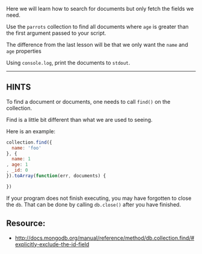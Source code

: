 Here we will learn how to search for documents but only fetch the fields
we need.

Use the `parrots` collection to find all documents where `age`
is greater than the first argument passed to your script.

The difference from the last lesson will be that we only want the
`name` and `age` properties

Using `console.log`, print the documents to `stdout`.

-----------------------------------------------------------
## HINTS

To find a document or documents, one needs to call `find()` on the collection.

Find is a little bit different than what we are used to seeing.

Here is an example:

```js
collection.find({
  name: 'foo'
}, {
  name: 1
, age: 1
, _id: 0
}).toArray(function(err, documents) {

})
```

If your program does not finish executing, you may have forgotten to
close the `db`. That can be done by calling `db.close()` after you
have finished.

## Resource:
* http://docs.mongodb.org/manual/reference/method/db.collection.find/#explicitly-exclude-the-id-field
